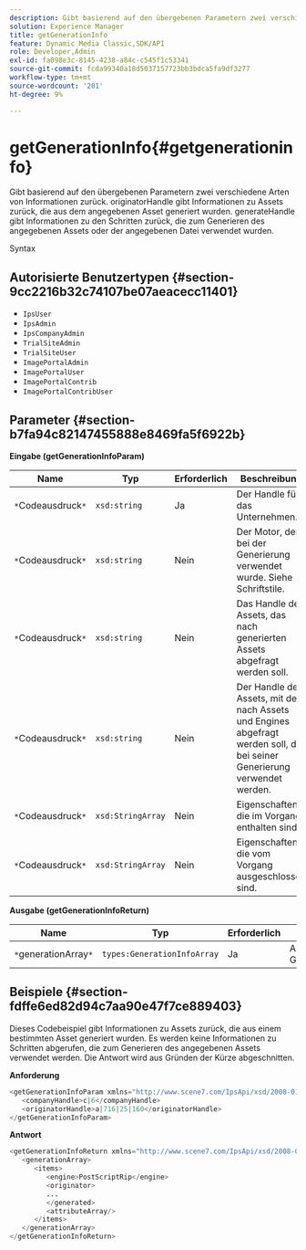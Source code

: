 ```yaml
---
description: Gibt basierend auf den übergebenen Parametern zwei verschiedene Arten von Informationen zurück. originatorHandle gibt Informationen zu Assets zurück, die aus dem angegebenen Asset generiert wurden. generateHandle gibt Informationen zu den Schritten zurück, die zum Generieren des angegebenen Assets oder der angegebenen Datei verwendet wurden.
solution: Experience Manager
title: getGenerationInfo
feature: Dynamic Media Classic,SDK/API
role: Developer,Admin
exl-id: fa098e3c-8145-4238-a84c-c545f1c53341
source-git-commit: fcda99340a18d5037157723bb3bdca5fa9df3277
workflow-type: tm+mt
source-wordcount: '201'
ht-degree: 9%

---
```


# getGenerationInfo{#getgenerationinfo}

Gibt basierend auf den übergebenen Parametern zwei verschiedene Arten von Informationen zurück. originatorHandle gibt Informationen zu Assets zurück, die aus dem angegebenen Asset generiert wurden. generateHandle gibt Informationen zu den Schritten zurück, die zum Generieren des angegebenen Assets oder der angegebenen Datei verwendet wurden.

Syntax

## Autorisierte Benutzertypen {#section-9cc2216b32c74107be07aeacecc11401}

* `IpsUser`
* `IpsAdmin`
* `IpsCompanyAdmin`
* `TrialSiteAdmin`
* `TrialSiteUser`
* `ImagePortalAdmin`
* `ImagePortalUser`
* `ImagePortalContrib`
* `ImagePortalContribUser`

## Parameter {#section-b7fa94c82147455888e8469fa5f6922b}

**Eingabe (getGenerationInfoParam)**

| Name | Typ | Erforderlich | Beschreibung |
|---|---|---|---|
| `*`Codeausdruck`*` | `xsd:string` | Ja | Der Handle für das Unternehmen. |
| `*`Codeausdruck`*` | `xsd:string` | Nein | Der Motor, der bei der Generierung verwendet wurde. Siehe Schriftstile. |
| `*`Codeausdruck`*` | `xsd:string` | Nein | Das Handle des Assets, das nach generierten Assets abgefragt werden soll. |
| `*`Codeausdruck`*` | `xsd:string` | Nein | Der Handle des Assets, mit dem nach Assets und Engines abgefragt werden soll, die bei seiner Generierung verwendet werden. |
| `*`Codeausdruck`*` | `xsd:StringArray` | Nein | Eigenschaften, die im Vorgang enthalten sind. |
| `*`Codeausdruck`*` | `xsd:StringArray` | Nein | Eigenschaften, die vom Vorgang ausgeschlossen sind. |

**Ausgabe (getGenerationInfoReturn)**

| Name | Typ | Erforderlich | Beschreibung |
|---|---|---|---|
| `*`generationArray`*` | `types:GenerationInfoArray` | Ja | Array von Generierungsinformationen. |

## Beispiele {#section-fdffe6ed82d94c7aa90e47f7ce889403}

Dieses Codebeispiel gibt Informationen zu Assets zurück, die aus einem bestimmten Asset generiert wurden. Es werden keine Informationen zu Schritten abgerufen, die zum Generieren des angegebenen Assets verwendet werden. Die Antwort wird aus Gründen der Kürze abgeschnitten.

**Anforderung**

```java
<getGenerationInfoParam xmlns="http://www.scene7.com/IpsApi/xsd/2008-01-15">
   <companyHandle>c|6</companyHandle>
   <originatorHandle>a|716|25|160</originatorHandle>
</getGenerationInfoParam>
```

**Antwort**

```java
<getGenerationInfoReturn xmlns="http://www.scene7.com/IpsApi/xsd/2008-01-15">
   <generationArray>
      <items>
         <engine>PostScriptRip</engine>
         <originator>
         ...
         </generated>
         <attributeArray/>
      </items>
   </generationArray>
</getGenerationInfoReturn>
```
